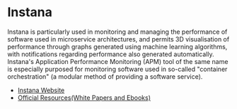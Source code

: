 # Instana

Instana is particularly used in monitoring and managing the performance of software used in microservice architectures, and permits 3D visualisation of performance through graphs generated using machine learning algorithms, with notifications regarding performance also generated automatically. Instana's Application Performance Monitoring (APM) tool of the same name is especially purposed for monitoring software used in so-called "container orchestration" (a modular method of providing a software service).

- [Instana Website](https://www.instana.com/)
- [Official Resources(White Papers and Ebooks) ](https://www.instana.com/resources/)
